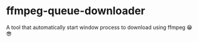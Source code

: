 # ffmpeg-queue-downloader
A tool that automatically start window process to download using ffmpeg 😁😎
